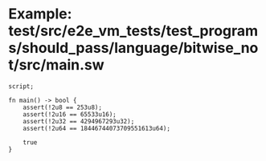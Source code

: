 # Example: test/src/e2e_vm_tests/test_programs/should_pass/language/bitwise_not/src/main.sw

```sway
script;

fn main() -> bool {
    assert(!2u8 == 253u8);
    assert(!2u16 == 65533u16);
    assert(!2u32 == 4294967293u32);
    assert(!2u64 == 18446744073709551613u64);

    true
}

```
